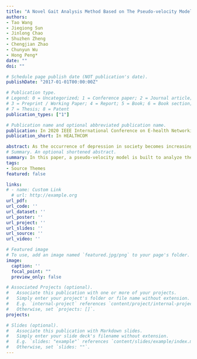 ```yaml
---
title: "A Novel Gait Analysis Method Based on The Pseudo-velocity Model for Depression Detection"
authors:
- Tao Wang
- Jieqiong Sun
- Jinlong Chao
- Shuzhen Zheng
- Chengjian Zhao
- Chunyun Wu
- Hong Peng*
date: ""
doi: ""

# Schedule page publish date (NOT publication's date).
publishDate: "2017-01-01T00:00:00Z"

# Publication type.
# Legend: 0 = Uncategorized; 1 = Conference paper; 2 = Journal article;
# 3 = Preprint / Working Paper; 4 = Report; 5 = Book; 6 = Book section;
# 7 = Thesis; 8 = Patent
publication_types: ["1"]

# Publication name and optional abbreviated publication name.
publication: In 2020 IEEE International Conference on E-health Networking, Application & Services
publication_short: In HEALTHCOM

abstract: As the occurrence of depression in society becomes increasingly more common, it is an urgent task to find more objective and effective tools for real-time depression assessment. Gait analysis offers a new low-cost and contactless method for depression diagnosis. Therefore, interest in gait-based depression detection using depth sensors, such as Kinect, has grown rapidly in recent years. In this paper, a pseudo-velocity model is built to analyze the abnormal gait related to the depression by combining the velocity and angular velocity of the joints. Subsequently, we extract some features in time and frequency domain from our model to establish the classification model for depression detection. Experimental results on depression gait data recordings from 43 scored-depressed and 52 non-depressed individuals show that the proposed method achieves a good classification accuracy of 92.35% and is superior to other existing methods. The outstanding classification performance suggests that the proposed method has potential clinical value in depression detection.
# Summary. An optional shortened abstract.
summary: In this paper, a pseudo-velocity model is built to analyze the abnormal gait related to the depression by combining the velocity and angular velocity of the joints. Subsequently, we extract some features in time and frequency domain from our model to establish the classification model for depression detection. 
tags:
- Source Themes
featured: false

links:
# - name: Custom Link
  # url: http://example.org
url_pdf: 
url_code: ''
url_dataset: ''
url_poster: ''
url_project: ''
url_slides: ''
url_source: ''
url_video: ''

# Featured image
# To use, add an image named `featured.jpg/png` to your page's folder. 
image:
  caption: ''
  focal_point: ""
  preview_only: false

# Associated Projects (optional).
#   Associate this publication with one or more of your projects.
#   Simply enter your project's folder or file name without extension.
#   E.g. `internal-project` references `content/project/internal-project/index.md`.
#   Otherwise, set `projects: []`.
projects:

# Slides (optional).
#   Associate this publication with Markdown slides.
#   Simply enter your slide deck's filename without extension.
#   E.g. `slides: "example"` references `content/slides/example/index.md`.
#   Otherwise, set `slides: ""`.
---
```

